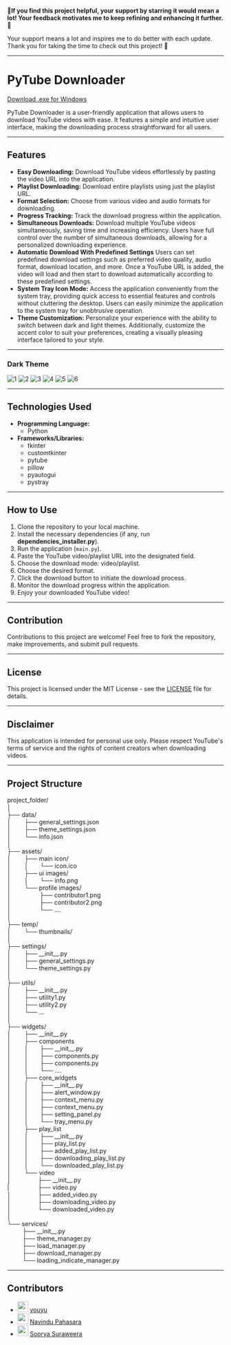 🌟**If you find this project helpful, your support by starring it would mean a lot! Your feedback motivates me to keep refining and enhancing it further.** 🚀

Your support means a lot and inspires me to do better with each update. Thank you for taking the time to check out this project! 🥰

---

# PyTube Downloader

[Download .exe for Windows](https://github.com/Thisal-D/PyTube-Downloader/tree/main/Windows%20Installer)

PyTube Downloader is a user-friendly application that allows users to download YouTube videos with ease. It features a simple and intuitive user interface, making the downloading process straightforward for all users.

---

## Features

- **Easy Downloading:** Download YouTube videos effortlessly by pasting the video URL into the application.
- **Playlist Downloading:** Download entire playlists using just the playlist URL.
- **Format Selection:** Choose from various video and audio formats for downloading.
- **Progress Tracking:** Track the download progress within the application.
- **Simultaneous Downloads:** Download multiple YouTube videos simultaneously, saving time and increasing efficiency. Users have full control over the number of simultaneous downloads, allowing for a personalized downloading experience.
- **Automatic Download With Predefined Settings** Users can set predefined download settings such as preferred video quality, audio format, download location, and more. Once a YouTube URL is added, the video will load and then start to download automatically according to these predefined settings.
- **System Tray Icon Mode:** Access the application conveniently from the system tray, providing quick access to essential features and controls without cluttering the desktop. Users can easily minimize the application to the system tray for unobtrusive operation.
- **Theme Customization:** Personalize your experience with the ability to switch between dark and light themes. Additionally, customize the accent color to suit your preferences, creating a visually pleasing interface tailored to your style.

---

### Dark Theme

![1](https://github.com/Thisal-D/PyTube-Downloader/assets/93121062/c6d3e150-5bce-4b09-92e4-9b50cc79fe60)
![2](https://github.com/Thisal-D/PyTube-Downloader/assets/93121062/94514353-77d4-40a7-b5ad-5be92b85d51f)
![3](https://github.com/Thisal-D/PyTube-Downloader/assets/93121062/dec274cc-2cb5-47d7-8b6b-50cb22d11e5e)
![4](https://github.com/Thisal-D/PyTube-Downloader/assets/93121062/7debce8e-d0a5-4334-a86f-061d239b8cda)
![5](https://github.com/Thisal-D/PyTube-Downloader/assets/93121062/ef67a9ab-f10f-43a5-baef-3ac475db788d)
![6](https://github.com/Thisal-D/PyTube-Downloader/assets/93121062/bfe8b0d0-8843-4171-8981-5ff8b5bf489e)

---

## Technologies Used

- **Programming Language:** 
  - Python
- **Frameworks/Libraries:** 
  - tkinter
  - customtkinter
  - pytube
  - pillow
  - pyautogui
  - pystray

---

## How to Use

1. Clone the repository to your local machine.
2. Install the necessary dependencies (if any, run **dependencies_installer.py**).
3. Run the application (``main.py``).
4. Paste the YouTube video/playlist URL into the designated field.
5. Choose the download mode: video/playlist.
6. Choose the desired format.
7. Click the download button to initiate the download process.
8. Monitor the download progress within the application.
9. Enjoy your downloaded YouTube video!

---

## Contribution

Contributions to this project are welcome! Feel free to fork the repository, make improvements, and submit pull requests.

---

## License

This project is licensed under the MIT License - see the [LICENSE](LICENSE) file for details.

---

## Disclaimer

This application is intended for personal use only. Please respect YouTube's terms of service and the rights of content creators when downloading videos.

---

## Project Structure
project_folder/<br>
│<br>
├── data/<br>
│    &nbsp;&nbsp;&nbsp;&nbsp;&nbsp;&nbsp;&nbsp;├── general_settings.json<br>
│    &nbsp;&nbsp;&nbsp;&nbsp;&nbsp;&nbsp;&nbsp;├── theme_settings.json<br>
│    &nbsp;&nbsp;&nbsp;&nbsp;&nbsp;&nbsp;&nbsp;└── info.json<br>
│<br>
├── assets/<br>
│    &nbsp;&nbsp;&nbsp;&nbsp;&nbsp;&nbsp;&nbsp;├── main icon/<br>
│    &nbsp;&nbsp;&nbsp;&nbsp;&nbsp;&nbsp;&nbsp;│    &nbsp;&nbsp;&nbsp;&nbsp;&nbsp;&nbsp;└── icon.ico<br> 
│    &nbsp;&nbsp;&nbsp;&nbsp;&nbsp;&nbsp;&nbsp;├── ui images/<br>
│    &nbsp;&nbsp;&nbsp;&nbsp;&nbsp;&nbsp;&nbsp;│    &nbsp;&nbsp;&nbsp;&nbsp;&nbsp;&nbsp;└── info.png<br> 
│    &nbsp;&nbsp;&nbsp;&nbsp;&nbsp;&nbsp;&nbsp;└── profile images/<br>
│    &nbsp;&nbsp;&nbsp;&nbsp;&nbsp;&nbsp;&nbsp;    &nbsp;&nbsp;&nbsp;&nbsp;&nbsp;&nbsp;&nbsp;&nbsp;├── contributor1.png<br>
│    &nbsp;&nbsp;&nbsp;&nbsp;&nbsp;&nbsp;&nbsp;    &nbsp;&nbsp;&nbsp;&nbsp;&nbsp;&nbsp;&nbsp;&nbsp;├── contributor2.png<br>
│    &nbsp;&nbsp;&nbsp;&nbsp;&nbsp;&nbsp;&nbsp;    &nbsp;&nbsp;&nbsp;&nbsp;&nbsp;&nbsp;&nbsp;&nbsp;└── ....<br>
│<br>
├── temp/<br>
│    &nbsp;&nbsp;&nbsp;&nbsp;&nbsp;&nbsp;&nbsp;└── thumbnails/<br>
│<br>
├── settings/<br>
│    &nbsp;&nbsp;&nbsp;&nbsp;&nbsp;&nbsp;&nbsp;├── \_\_init\_\_.py<br>
│    &nbsp;&nbsp;&nbsp;&nbsp;&nbsp;&nbsp;&nbsp;├── general_settings.py<br>
│    &nbsp;&nbsp;&nbsp;&nbsp;&nbsp;&nbsp;&nbsp;└── theme_settings.py<br>
│<br>
├── utils/<br>
│    &nbsp;&nbsp;&nbsp;&nbsp;&nbsp;&nbsp;&nbsp;├── \_\_init\_\_.py<br>
│    &nbsp;&nbsp;&nbsp;&nbsp;&nbsp;&nbsp;&nbsp;├── utility1.py<br>
│    &nbsp;&nbsp;&nbsp;&nbsp;&nbsp;&nbsp;&nbsp;├── utility2.py<br>
│    &nbsp;&nbsp;&nbsp;&nbsp;&nbsp;&nbsp;&nbsp;└── ...<br>
│<br>
├── widgets/<br>
│    &nbsp;&nbsp;&nbsp;&nbsp;&nbsp;&nbsp;&nbsp;├── \_\_init\_\_.py<br>
│    &nbsp;&nbsp;&nbsp;&nbsp;&nbsp;&nbsp;&nbsp;├── components<br>
│    &nbsp;&nbsp;&nbsp;&nbsp;&nbsp;&nbsp;&nbsp;│    &nbsp;&nbsp;&nbsp;&nbsp;&nbsp;&nbsp;├── \_\_init\_\_.py<br>
│    &nbsp;&nbsp;&nbsp;&nbsp;&nbsp;&nbsp;&nbsp;│    &nbsp;&nbsp;&nbsp;&nbsp;&nbsp;&nbsp;├── components.py<br> 
│    &nbsp;&nbsp;&nbsp;&nbsp;&nbsp;&nbsp;&nbsp;│    &nbsp;&nbsp;&nbsp;&nbsp;&nbsp;&nbsp;├── components.py<br> 
│    &nbsp;&nbsp;&nbsp;&nbsp;&nbsp;&nbsp;&nbsp;│    &nbsp;&nbsp;&nbsp;&nbsp;&nbsp;&nbsp;└── ....<br> 
│    &nbsp;&nbsp;&nbsp;&nbsp;&nbsp;&nbsp;&nbsp;├── core_widgets<br>
│    &nbsp;&nbsp;&nbsp;&nbsp;&nbsp;&nbsp;&nbsp;│    &nbsp;&nbsp;&nbsp;&nbsp;&nbsp;&nbsp;├── \_\_init\_\_.py<br>
│    &nbsp;&nbsp;&nbsp;&nbsp;&nbsp;&nbsp;&nbsp;│    &nbsp;&nbsp;&nbsp;&nbsp;&nbsp;&nbsp;├── alert_window.py<br> 
│    &nbsp;&nbsp;&nbsp;&nbsp;&nbsp;&nbsp;&nbsp;│    &nbsp;&nbsp;&nbsp;&nbsp;&nbsp;&nbsp;├── context_menu.py<br> 
│    &nbsp;&nbsp;&nbsp;&nbsp;&nbsp;&nbsp;&nbsp;│    &nbsp;&nbsp;&nbsp;&nbsp;&nbsp;&nbsp;├── context_menu.py<br> 
│    &nbsp;&nbsp;&nbsp;&nbsp;&nbsp;&nbsp;&nbsp;│    &nbsp;&nbsp;&nbsp;&nbsp;&nbsp;&nbsp;├── setting_panel.py<br> 
│    &nbsp;&nbsp;&nbsp;&nbsp;&nbsp;&nbsp;&nbsp;│    &nbsp;&nbsp;&nbsp;&nbsp;&nbsp;&nbsp;└── tray_menu.py<br>
│    &nbsp;&nbsp;&nbsp;&nbsp;&nbsp;&nbsp;&nbsp;├── play_list<br>
│    &nbsp;&nbsp;&nbsp;&nbsp;&nbsp;&nbsp;&nbsp;│    &nbsp;&nbsp;&nbsp;&nbsp;&nbsp;&nbsp;├── \_\_init\_\_.py<br>
│    &nbsp;&nbsp;&nbsp;&nbsp;&nbsp;&nbsp;&nbsp;│    &nbsp;&nbsp;&nbsp;&nbsp;&nbsp;&nbsp;├── play_list.py<br> 
│    &nbsp;&nbsp;&nbsp;&nbsp;&nbsp;&nbsp;&nbsp;│    &nbsp;&nbsp;&nbsp;&nbsp;&nbsp;&nbsp;├── added_play_list.py<br> 
│    &nbsp;&nbsp;&nbsp;&nbsp;&nbsp;&nbsp;&nbsp;│    &nbsp;&nbsp;&nbsp;&nbsp;&nbsp;&nbsp;├── downloading_play_list.py<br> 
│    &nbsp;&nbsp;&nbsp;&nbsp;&nbsp;&nbsp;&nbsp;│    &nbsp;&nbsp;&nbsp;&nbsp;&nbsp;&nbsp;└── downloaded_play_list.py<br>
│    &nbsp;&nbsp;&nbsp;&nbsp;&nbsp;&nbsp;&nbsp;└── video<br>
│    &nbsp;&nbsp;&nbsp;&nbsp;&nbsp;&nbsp;&nbsp;    &nbsp;&nbsp;&nbsp;&nbsp;&nbsp;&nbsp;&nbsp;├── \_\_init\_\_.py<br>
|    &nbsp;&nbsp;&nbsp;&nbsp;&nbsp;&nbsp;&nbsp;&nbsp;    &nbsp;&nbsp;&nbsp;&nbsp;&nbsp;&nbsp;&nbsp;├── video.py<br> 
│    &nbsp;&nbsp;&nbsp;&nbsp;&nbsp;&nbsp;&nbsp;    &nbsp;&nbsp;&nbsp;&nbsp;&nbsp;&nbsp;&nbsp;├── added_video.py<br> 
│    &nbsp;&nbsp;&nbsp;&nbsp;&nbsp;&nbsp;&nbsp;    &nbsp;&nbsp;&nbsp;&nbsp;&nbsp;&nbsp;&nbsp;├── downloading_video.py<br> 
│    &nbsp;&nbsp;&nbsp;&nbsp;&nbsp;&nbsp;&nbsp;    &nbsp;&nbsp;&nbsp;&nbsp;&nbsp;&nbsp;&nbsp;└── downloaded_video.py<br>
│<br>
└── services/<br>
    &nbsp;&nbsp;&nbsp;&nbsp;&nbsp;&nbsp;&nbsp;&nbsp;&nbsp;├── \_\_init\_\_.py<br>
    &nbsp;&nbsp;&nbsp;&nbsp;&nbsp;&nbsp;&nbsp;&nbsp;&nbsp;├── theme_manager.py<br>
    &nbsp;&nbsp;&nbsp;&nbsp;&nbsp;&nbsp;&nbsp;&nbsp;&nbsp;├── load_manager.py<br>
    &nbsp;&nbsp;&nbsp;&nbsp;&nbsp;&nbsp;&nbsp;&nbsp;&nbsp;├── download_manager.py<br>
    &nbsp;&nbsp;&nbsp;&nbsp;&nbsp;&nbsp;&nbsp;&nbsp;&nbsp;└── loading_indicate_manager.py<br>

---

## Contributors

- [<img src="https://github.com/childeyouyu.png?size=25" width="25">](https://github.com/childeyouyu) [youyu](https://github.com/childeyouyu)
- [<img src="https://github.com/Navindu21.png?size=25" width="25">](https://github.com/Navindu21) [Navindu Pahasara](https://github.com/Navindu21)
- [<img src="https://github.com/sooryasuraweera.png?size=25" width="25">](https://github.com/sooryasuraweera) [Soorya Suraweera](https://github.com/sooryasuraweera)
